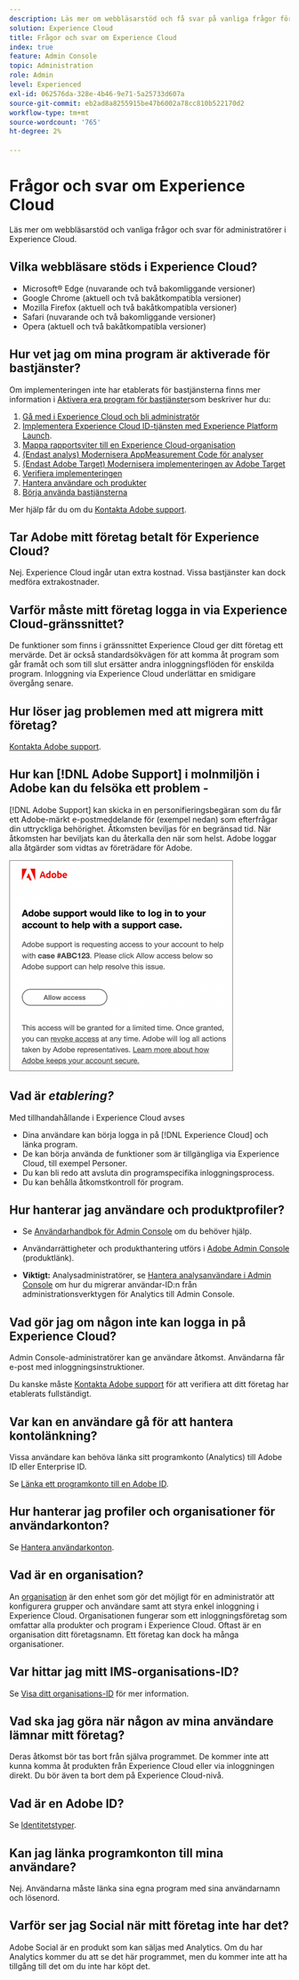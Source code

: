 ```yaml
---
description: Läs mer om webbläsarstöd och få svar på vanliga frågor för administratörer i Adobe Experience Cloud.
solution: Experience Cloud
title: Frågor och svar om Experience Cloud
index: true
feature: Admin Console
topic: Administration
role: Admin
level: Experienced
exl-id: 062576da-328e-4b46-9e71-5a25733d607a
source-git-commit: eb2ad8a8255915be47b6002a78cc810b522170d2
workflow-type: tm+mt
source-wordcount: '765'
ht-degree: 2%

---
```


# Frågor och svar om Experience Cloud

Läs mer om webbläsarstöd och vanliga frågor och svar för administratörer i Experience Cloud.

## Vilka webbläsare stöds i Experience Cloud?

* Microsoft® Edge (nuvarande och två bakomliggande versioner)
* Google Chrome (aktuell och två bakåtkompatibla versioner)
* Mozilla Firefox (aktuell och två bakåtkompatibla versioner)
* Safari (nuvarande och två bakomliggande versioner)
* Opera (aktuell och två bakåtkompatibla versioner)

## Hur vet jag om mina program är aktiverade för bastjänster?

Om implementeringen inte har etablerats för bastjänsterna finns mer information i [Aktivera era program för bastjänster](core-services.md#concept_07ED1D5C64234E77976E6D572E78FB9C)som beskriver hur du:

1. [Gå med i Experience Cloud och bli administratör](core-services.md#section_2423F0BD3DF642658103310EE5EA6154)
1. [Implementera Experience Cloud ID-tjänsten med Experience Platform Launch](https://experienceleague.adobe.com/docs/experience-platform/tags/get-started/quick-start.html?lang=en).
1. [Mappa rapportsviter till en Experience Cloud-organisation](core-services.md#concept_apg_zq2_rw)
1. [(Endast analys) Modernisera AppMeasurement Code för analyser](core-services.md#section_1798D9D0F05C47E29816AC4EEB9A0913)
1. [(Endast Adobe Target) Modernisera implementeringen av Adobe Target](core-services.md#section_C2F4493C7A36406DAE2266B429A4BD24)
1. [Verifiera implementeringen](core-services.md#section_E641782A0F4F44AF8C9C91216BE330D5)
1. [Hantera användare och produkter](core-services.md#section_B6E95F4E0E12483CB9DA99CBC0C5A4AF)
1. [Börja använda bastjänsterna](core-services.md#section_960C06093623462E8EA247B3E97274A1)

Mer hjälp får du om du [Kontakta Adobe support](https://experienceleague.adobe.com/?support-solution=General#support).

## Tar Adobe mitt företag betalt för Experience Cloud?

Nej. Experience Cloud ingår utan extra kostnad. Vissa bastjänster kan dock medföra extrakostnader.

## Varför måste mitt företag logga in via Experience Cloud-gränssnittet?

De funktioner som finns i gränssnittet Experience Cloud ger ditt företag ett mervärde. Det är också standardsökvägen för att komma åt program som går framåt och som till slut ersätter andra inloggningsflöden för enskilda program. Inloggning via Experience Cloud underlättar en smidigare övergång senare.

## Hur löser jag problemen med att migrera mitt företag?

[Kontakta Adobe support](https://experienceleague.adobe.com/?support-solution=General#support).

## Hur kan [!DNL Adobe Support] i molnmiljön i Adobe kan du felsöka ett problem -

[!DNL Adobe Support] kan skicka in en personifieringsbegäran som du får ett Adobe-märkt e-postmeddelande för (exempel nedan) som efterfrågar din uttryckliga behörighet. Åtkomsten beviljas för en begränsad tid. När åtkomsten har beviljats kan du återkalla den när som helst. Adobe loggar alla åtgärder som vidtas av företrädare för Adobe.

![Adobe supportärende](assets/support-email.png)

## Vad är _etablering?_

Med tillhandahållande i Experience Cloud avses

* Dina användare kan börja logga in på [!DNL Experience Cloud] och länka program.
* De kan börja använda de funktioner som är tillgängliga via Experience Cloud, till exempel Personer.
* Du kan bli redo att avsluta din programspecifika inloggningsprocess.
* Du kan behålla åtkomstkontroll för program.

## Hur hanterar jag användare och produktprofiler?

* Se [Användarhandbok för Admin Console](https://helpx.adobe.com/enterprise/admin-guide.html) om du behöver hjälp.

* Användarrättigheter och produkthantering utförs i [Adobe Admin Console](https://adminconsole.adobe.com/enterprise) (produktlänk).

* **Viktigt:** Analysadministratörer, se [Hantera analysanvändare i Admin Console](https://experienceleague.adobe.com/docs/analytics/admin/user-product-management/migrate-users/c-migration-tool.html?lang=en) om hur du migrerar användar-ID:n från administrationsverktygen för Analytics till Admin Console.

## Vad gör jag om någon inte kan logga in på Experience Cloud?

Admin Console-administratörer kan ge användare åtkomst. Användarna får e-post med inloggningsinstruktioner.

Du kanske måste [Kontakta Adobe support](https://experienceleague.adobe.com/?support-solution=General#support) för att verifiera att ditt företag har etablerats fullständigt.

## Var kan en användare gå för att hantera kontolänkning?

Vissa användare kan behöva länka sitt programkonto (Analytics) till Adobe ID eller Enterprise ID.

Se [Länka ett programkonto till en Adobe ID](organizations.md#task_FD389E78640848919E247AC5E95B8369).

## Hur hanterar jag profiler och organisationer för användarkonton?

Se [Hantera användarkonton](organizations.md#topic_C31CB834F109465A82ED57FF0563B3F1).

## Vad är en organisation?

An [organisation](organizations.md) är den enhet som gör det möjligt för en administratör att konfigurera grupper och användare samt att styra enkel inloggning i Experience Cloud. Organisationen fungerar som ett inloggningsföretag som omfattar alla produkter och program i Experience Cloud. Oftast är en organisation ditt företagsnamn. Ett företag kan dock ha många organisationer.

## Var hittar jag mitt IMS-organisations-ID?

Se [Visa ditt organisations-ID](organizations.md) för mer information.

## Vad ska jag göra när någon av mina användare lämnar mitt företag?

Deras åtkomst bör tas bort från själva programmet. De kommer inte att kunna komma åt produkten från Experience Cloud eller via inloggningen direkt. Du bör även ta bort dem på Experience Cloud-nivå.

## Vad är en Adobe ID?

Se [Identitetstyper](https://helpx.adobe.com/enterprise/using/identity.html).

## Kan jag länka programkonton till mina användare?

Nej. Användarna måste länka sina egna program med sina användarnamn och lösenord.

## Varför ser jag Social när mitt företag inte har det?

Adobe Social är en produkt som kan säljas med Analytics. Om du har Analytics kommer du att se det här programmet, men du kommer inte att ha tillgång till det om du inte har köpt det.
